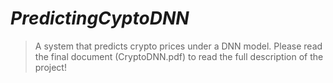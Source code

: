 # _PredictingCyptoDNN_
> A system that predicts crypto prices under a DNN model. Please read the final document (CryptoDNN.pdf) to read the full description of the project!

